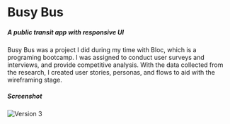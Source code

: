# **Busy Bus**

##### A public transit app with responsive UI
Busy Bus was a project I did during my time with Bloc, which is a programing bootcamp. I was assigned to conduct user surveys and interviews, and provide competitive analysis. With the data collected from the research, I created user stories, personas, and flows to aid with the wireframing stage.

##### Screenshot
![Version 3](https://live.staticflickr.com/65535/48588330821_b5dd9af6f1_m.jpg)
